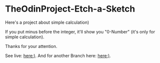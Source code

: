 # TheOdinProject-Etch-a-Sketch

Here's a project about simple calculation)

If you put minus before the integer, it'll show you "0-Number" (it's only for simple calculation).

Thanks for your attention.

See live: <a href="https://tezv-etch-a-sketch.netlify.app/">here:)</a>.
And for another Branch here: <a href="https://tezv-etch-a-sketch-se.netlify.app/">here:)</a>.

